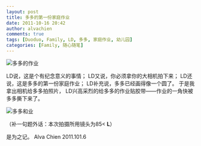 ```yaml
---
layout: post
title: 多多的第一份家庭作业
date: 2011-10-16 20:42
author: alvachien
comments: true
tags: [Duoduo, Family, LD, 多多, 家庭作业, 幼儿园]
categories: [Family, 随心随笔]
---
```

![多多的作业](http://farm7.static.flickr.com/6160/6249221463_612d22eafe_b.jpg)

LD说，这是个有纪念意义的事情；
LD又说，你必须拿你的大相机拍下来；
LD还说，这是多多的第一份家庭作业；
LD补充说，多多已经画得像一个圆了。
于是我拿出相机给多多拍照片，
LD兴高采烈的给多多的作业贴胶带——作业的一角快被多多撕下来了。

![多多和业](http://farm7.static.flickr.com/6059/6249221963_6f0e82bce0_b.jpg)

（补一句题外话：本次拍摄所用镜头为85< **L**）

是为之记。
Alva Chien
2011.101.6
